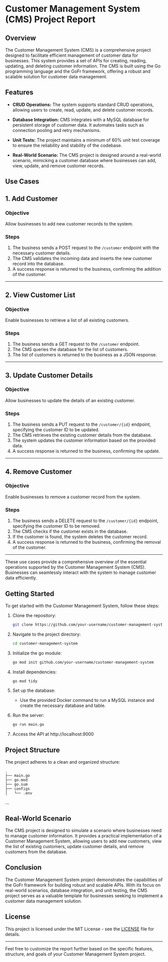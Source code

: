 # Customer Management System (CMS) Project Report

## Overview

The Customer Management System (CMS) is a comprehensive project designed to facilitate efficient management of customer data for businesses. This system provides a set of APIs for creating, reading, updating, and deleting customer information. The CMS is built using the Go programming language and the GoFr framework, offering a robust and scalable solution for customer data management.

## Features

- **CRUD Operations:** The system supports standard CRUD operations, allowing users to create, read, update, and delete customer records.

- **Database Integration:** CMS integrates with a MySQL database for persistent storage of customer data. It automates tasks such as connection pooling and retry mechanisms.

- **Unit Tests:** The project maintains a minimum of 60% unit test coverage to ensure the reliability and stability of the codebase.

- **Real-World Scenario:** The CMS project is designed around a real-world scenario, mimicking a customer database where businesses can add, view, update, and remove customer records.

## Use Cases

## 1. Add Customer

### Objective
Allow businesses to add new customer records to the system.

### Steps
1. The business sends a POST request to the `/customer` endpoint with the necessary customer details.
2. The CMS validates the incoming data and inserts the new customer record into the database.
3. A success response is returned to the business, confirming the addition of the customer.

---

## 2. View Customer List

### Objective
Enable businesses to retrieve a list of all existing customers.

### Steps
1. The business sends a GET request to the `/customer` endpoint.
2. The CMS queries the database for the list of customers.
3. The list of customers is returned to the business as a JSON response.

---

## 3. Update Customer Details

### Objective
Allow businesses to update the details of an existing customer.

### Steps
1. The business sends a PUT request to the `/customer/{id}` endpoint, specifying the customer ID to be updated.
2. The CMS retrieves the existing customer details from the database.
3. The system updates the customer information based on the provided data.
4. A success response is returned to the business, confirming the update.

---

## 4. Remove Customer

### Objective
Enable businesses to remove a customer record from the system.

### Steps
1. The business sends a DELETE request to the `/customer/{id}` endpoint, specifying the customer ID to be removed.
2. The CMS checks if the customer exists in the database.
3. If the customer is found, the system deletes the customer record.
4. A success response is returned to the business, confirming the removal of the customer.

---

These use cases provide a comprehensive overview of the essential operations supported by the Customer Management System (CMS). Businesses can seamlessly interact with the system to manage customer data efficiently.

## Getting Started

To get started with the Customer Management System, follow these steps:

1. Clone the repository:
   ```bash
   git clone https://github.com/your-username/customer-management-system.git
   ```

2. Navigate to the project directory:
   ```bash
   cd customer-management-system
   ```

3. Initialize the go module:
   ```bash
   go mod init github.com/your-username/customer-management-system
   ```

4. Install dependencies:
   ```bash
   go mod tidy
   ```

5. Set up the database:
   - Use the provided Docker command to run a MySQL instance and create the necessary database and table.

6. Run the server:
   ```bash
   go run main.go
   ```

7. Access the API at http://localhost:9000

## Project Structure

The project adheres to a clean and organized structure:

```
.
├── main.go
├── go.mod
├── go.sum
├── configs
│   └── .env
```

...

## Real-World Scenario

The CMS project is designed to simulate a scenario where businesses need to manage customer information. It provides a practical implementation of a Customer Management System, allowing users to add new customers, view the list of existing customers, update customer details, and remove customers from the database.

## Conclusion

The Customer Management System project demonstrates the capabilities of the GoFr framework for building robust and scalable APIs. With its focus on real-world scenarios, database integration, and unit testing, the CMS project serves as a valuable template for businesses seeking to implement a customer data management solution.

## License

This project is licensed under the MIT License - see the [LICENSE](LICENSE) file for details.

---

Feel free to customize the report further based on the specific features, structure, and goals of your Customer Management System project.

